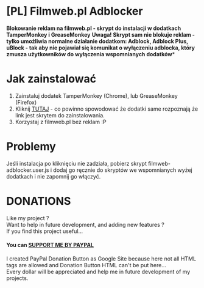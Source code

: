 # [PL] Filmweb.pl Adblocker
**Blokowanie reklam na filmweb.pl - skrypt do instalacji w dodatkach TamperMonkey i GreaseMonkey**
**Uwaga! Skrypt sam nie blokuje reklam - tylko umożliwia normalne działanie dodatkom: Adblock, Adblock Plus, uBlock - tak aby nie pojawiał się komunikat o wyłączeniu adblocka, który zmusza użytkowników do wyłączenia wspomnianych dodatków***

# Jak zainstalować
1) Zainstaluj dodatek TamperMonkey (Chrome), lub GreaseMonkey (Firefox)
2) Kliknij [TUTAJ](https://github.com/DominikStyp/javascript-stuff/raw/gh-pages/grease-monkey-scripts/filmweb-ad-blocker/filmweb-adblocker.user.js) - co powinno spowodować że dodatki same rozpoznają że link jest skrytem do zainstalowania.
3) Korzystaj z filmweb.pl bez reklam :P

# Problemy
Jeśli instalacja po kliknięciu nie zadziała, pobierz skrypt filmweb-adblocker.user.js i dodaj go ręcznie do skryptów we wspomnianych wyżej dodatkach i nie zapomnij go włączyć.

# DONATIONS
Like my project ?   
Want to help in future development, and adding new features ?   
If you find this project useful...  
#### You can <a href="https://sites.google.com/site/dominikdonationbutton/">SUPPORT ME BY PAYPAL</a>
I created PayPal Donation Button as Google Site because here not all HTML tags are allowed and Donation Button HTML can't be put here...  
Every dollar will be appreciated and help me in future development of my projects. 
